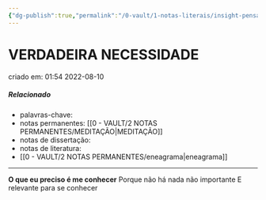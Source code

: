 ```yaml
---
{"dg-publish":true,"permalink":"/0-vault/1-notas-literais/insight-pensamento-e-meditacao/verdadeira-necessidade/","dgHomeLink":true,"dgShowLocalGraph":true,"dgShowFileTree":true,"dgEnableSearch":true,"noteIcon":""}
---
```


# VERDADEIRA NECESSIDADE
criado em: 01:54 2022-08-10

##### Relacionado
- palavras-chave: 
- notas permanentes: [[0 - VAULT/2 NOTAS PERMANENTES/MEDITAÇÃO\|MEDITAÇÃO]]
- notas de dissertação:
- notas de literatura: 
- [[0 - VAULT/2 NOTAS PERMANENTES/eneagrama\|eneagrama]]

---

**O que eu preciso é me conhecer**
Porque não há nada não importante
E relevante para se conhecer

  
  